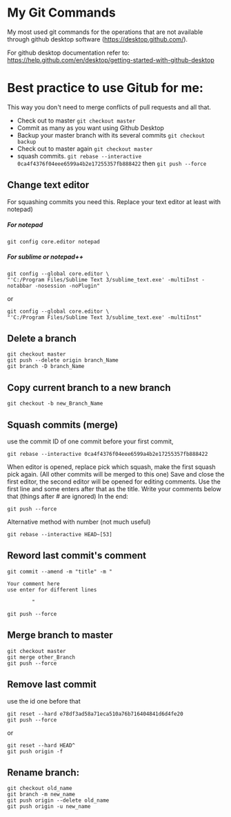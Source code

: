 # My Git Commands
My most used git commands for the operations that are not available through github desktop software (https://desktop.github.com/).

For github desktop documentation refer to:
https://help.github.com/en/desktop/getting-started-with-github-desktop

# Best practice to use Gitub for me:
This way you don't need to merge conflicts of pull requests and all that.

* Check out to master
``git checkout master``
* Commit as many as you want using Github Desktop
* Backup your master branch with its several commits 
``git checkout backup``
* Check out to master again
``git checkout master``
* squash commits.
``git rebase --interactive 0ca4f4376f04eee6599a4b2e17255357fb888422`` then ``git push --force``



## Change text editor
For squashing commits you need this. Replace your text editor at least with notepad)
##### For notepad
```
git config core.editor notepad
```

##### For sublime or notepad++
```
git config --global core.editor \
"'C:/Program Files/Sublime Text 3/sublime_text.exe' -multiInst -notabbar -nosession -noPlugin"
```
or
```
git config --global core.editor \
"'C:/Program Files/Sublime Text 3/sublime_text.exe' -multiInst"
```

## Delete a branch
```
git checkout master
git push --delete origin branch_Name
git branch -D branch_Name
```
## Copy current branch to a new branch 
```
git checkout -b new_Branch_Name
```
## Squash commits (merge)
use the commit ID of one commit before your first commit, 
```
git rebase --interactive 0ca4f4376f04eee6599a4b2e17255357fb888422
```
When editor is opened, 
replace pick which squash, 
make the first squash pick again. (All other commits will be merged to this one)
Save and close the first editor, 
the second editor will be opened for editing comments. 
Use the first line and some enters after that as the title. 
Write your comments below that (things after # are ignored)
In the end:
```
git push --force
```
Alternative method with number (not much useful)
```
git rebase --interactive HEAD~[53]
```
## Reword last commit's comment
```
git commit --amend -m "title" -m "

Your comment here
use enter for different lines

		"
```
```
git push --force
```
## Merge branch to master
```
git checkout master
git merge other_Branch
git push --force
```
## Remove last commit
use the id one before that
```
git reset --hard e78df3ad58a71eca510a76b716404841d6d4fe20
git push --force
```
or
```
git reset --hard HEAD^
git push origin -f
```

## Rename branch:
```
git checkout old_name
git branch -m new_name
git push origin --delete old_name
git push origin -u new_name
```
